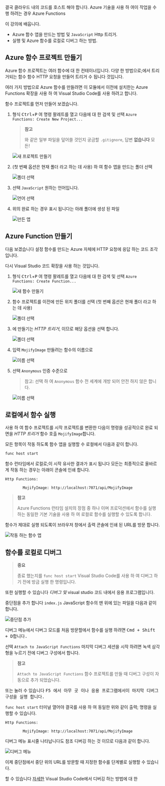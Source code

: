 결국 클라우드 내의 코드를 호스트 해야 합니다. Azure 기술을 사용 하 여이 작업을 수행 하려는 경우 Azure Functions

이 강의에 배웁니다.

- Azure 함수 앱을 만드는 방법 및 `JavaScript` Http 트리거.
- 실행 및 Azure 함수를 로컬로 디버그 하는 방법.

## <a name="create-an-azure-function-project"></a>Azure 함수 프로젝트 만들기

Azure 함수 프로젝트는 여러 함수에 대 한 컨테이너입니다. 다양 한 방법으로;에서 트리거되는 함수 함수 HTTP 요청을 만들어 트리거 수 됩니다 것입니다.

여러 가지 방법으로 Azure 함수를 만들려면 이 모듈에서 이전에 설치한는 Azure Functions 확장을 사용 하 여 Visual Studio Code를 사용 하려고 합니다.

함수 프로젝트를 먼저 만들어 보겠습니다.

1. 형식 <kbd>Ctrl</kbd>+<kbd>P</kbd> 여 명령 팔레트를 열고 다음에 대 한 검색 및 선택 `Azure Functions: Create New Project...`

   > **참고**
   >
   > 와 같은 일부 파일을 덮어쓸 것인지 궁금할 `.gitignore`, 답변 **없습니다** 모든!

   ![새 프로젝트 만들기](/media-drafts/7.create-new-project.png)

2. (첫 번째 옵션은 현재 폴더 라고 하는 데 사용) 하 여 함수 앱을 만드는 폴더 선택

   ![폴더 선택](/media-drafts/7.select-folder.png)

3. 선택 `JavaScript` 원하는 언어입니다.

   ![언어 선택](/media-drafts/7.select-language.png)

4. 위의 완료 하는 경우 표시 됩니다는 아래 폴더에 생성 된 파일

   ![만든 앱](/media-drafts/7.app-created.png)

## <a name="create-an-azure-function"></a>Azure Function 만들기

다음 보겠습니다 설정 함수를 만드는 Azure 자체에 HTTP 요청에 응답 하는 코드 조각입니다.

다시 Visual Studio 코드 확장을 사용 하는 것입니다.

1.  형식 <kbd>Ctrl</kbd>+<kbd>P</kbd> 여 명령 팔레트를 열고 다음에 대 한 검색 및 선택 `Azure Functions: Create Function...`

    ![새 함수 만들기](/media-drafts/7.create-function.png)

2.  함수 프로젝트를 이전에 만든 위치 폴더를 선택 (첫 번째 옵션은 현재 폴더 라고 하는 데 사용)

    ![폴더 선택](/media-drafts/7.select-current-project.png)

3.  에 만들기는 _HTTP 트리거_, 이므로 해당 옵션을 선택 합니다.

    ![폴더 선택](/media-drafts/7.select-trigger.png)

4.  입력 `MojifyImage` 만들려는 함수의 이름으로

    ![이름 선택](/media-drafts/7.choose-function-name.png)

5.  선택 `Anonymous` 인증 수준으로

    > 참고: 선택 하 여 `Anonymous` 함수 전 세계에 개방 되어 안전 하지 않은 합니다.

    ![이름 선택](/media-drafts/7.choose-auth-level.png)

## <a name="run-the-function-locally"></a>로컬에서 함수 실행

사용 하 여 함수 프로젝트를 시작 프로젝트를 변환한 다음이 명령을 성공적으로 완료 되 면을 _HTTP 트리거_ 함수 호출 `MojifyImage`합니다.

모든 항목이 작동 하도록 함수 앱을 실행할 수 로컬에서 다음과 같이 합니다.

```bash
func host start
```

함수 런타임에서 로컬로;이 시작 유사한 결과가 표시 됩니다 모든는 최종적으로 올바르게 작동 하는 경우는 아래이 콘솔에 인쇄 합니다.

```output
Http Functions:

        MojifyImage: http://localhost:7071/api/MojifyImage
```

> **참고**
>
> Azure Functions 런타임 설치의 장점 중 하나 이며 프로덕션에서 함수를 실행 하는 동일한 기본 기술을 사용 하 여 로컬로 함수를 실행할 수 있도록 합니다.

함수가 제대로 실행 되도록이 브라우저 창에서 출력 콘솔에 인쇄 된 URL를 방문 합니다.

![작동 하는 함수 앱](/media-drafts/7.default-function-app-working.png)

## <a name="debug-the-function-locally"></a>함수를 로컬로 디버그

> **중요**
>
> 종료 했는지를 `func host start` Visual Studio Code를 사용 하 여 디버그 하기 전에 방금 실행 한 명령입니다.

또한 실행할 수 있습니다 _디버그 및_ visual studio 코드 내에서 응용 프로그램입니다.

중단점을 추가 합니다 `index.js` JavaScript 함수의 맨 위에 있는 파일을 다음과 같이 합니다.

![중단점 추가](/media-drafts/7.add-breakpoint.png)

디버그 메뉴에서 디버그 모드를 처음 방문할에서 함수를 실행 하려면 <kbd>Cmd<kbd> + <kbd>Shift<kbd> + <kbd>D<kbd>합니다.

선택 `Attach to JavaScript Functions` 마지막 디버그 세션을 시작 하려면 녹색 삼각형을 누르기 전에 디버그 구성에서 합니다.

> **참고**
>
> `Attach to JavaScript Functions` 함수 프로젝트를 만들 때 디버그 구성이 자동으로 추가 되었습니다.

또는 눌러 수 있습니다 <kbd>F5<kbd> 에서 아무 곳 이나 응용 프로그램에서이 마지막 디버그 구성을 실행 합니다.

`func host start` 터미널 열어야 결국를 사용 하 여 동일한 위와 같이 출력; 명령을 실행할 수 있습니다.

```output
Http Functions:

        MojifyImage: http://localhost:7071/api/MojifyImage
```

디버그 메뉴 표시줄 나타납니다도 참조 디버깅 하는 것 이므로 다음과 같이 합니다.

![디버그 메뉴](/media-drafts/7.debug-menu-bar.png)

이제 중단점에서 중단 위의 URL를 방문할 때 지정한 함수를 단계별로 실행할 수 있습니다.

<!-- TODO Find Link -->

할 수 있습니다 [자세한](https://code.visualstudio.com/docs/editor/debugging) Visual Studio Code에서 디버깅 하는 방법에 대 한
